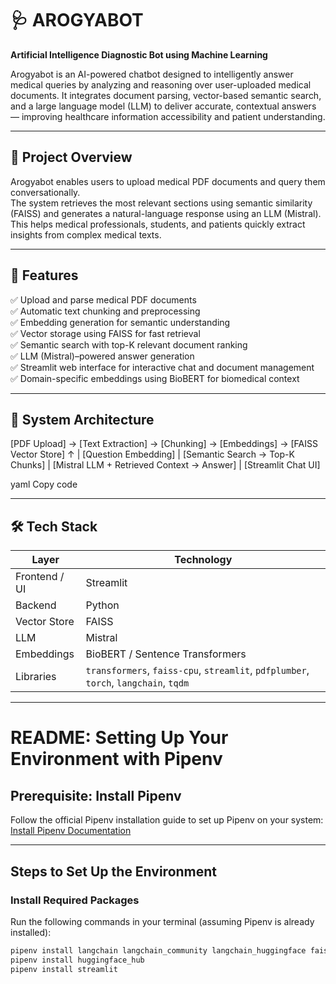 # 🩺 AROGYABOT
**Artificial Intelligence Diagnostic Bot using Machine Learning**

Arogyabot is an AI-powered chatbot designed to intelligently answer medical queries by analyzing and reasoning over user-uploaded medical documents. It integrates document parsing, vector-based semantic search, and a large language model (LLM) to deliver accurate, contextual answers — improving healthcare information accessibility and patient understanding.

---

## 🚀 Project Overview

Arogyabot enables users to upload medical PDF documents and query them conversationally.  
The system retrieves the most relevant sections using semantic similarity (FAISS) and generates a natural-language response using an LLM (Mistral).  
This helps medical professionals, students, and patients quickly extract insights from complex medical texts.

---

## 🧩 Features

✅ Upload and parse medical PDF documents  
✅ Automatic text chunking and preprocessing  
✅ Embedding generation for semantic understanding  
✅ Vector storage using FAISS for fast retrieval  
✅ Semantic search with top-K relevant document ranking  
✅ LLM (Mistral)–powered answer generation  
✅ Streamlit web interface for interactive chat and document management  
✅ Domain-specific embeddings using BioBERT for biomedical context  

---

## 🧠 System Architecture

[PDF Upload] → [Text Extraction] → [Chunking] → [Embeddings] → [FAISS Vector Store]
↑
|
[Question Embedding]
|
[Semantic Search → Top-K Chunks]
|
[Mistral LLM + Retrieved Context → Answer]
|
[Streamlit Chat UI]

yaml
Copy code

---

## 🛠️ Tech Stack

| Layer | Technology |
|-------|-------------|
| Frontend / UI | Streamlit |
| Backend | Python |
| Vector Store | FAISS |
| LLM | Mistral |
| Embeddings | BioBERT / Sentence Transformers |
| Libraries | `transformers`, `faiss-cpu`, `streamlit`, `pdfplumber`, `torch`, `langchain`, `tqdm` |

---

# README: Setting Up Your Environment with Pipenv

## Prerequisite: Install Pipenv
Follow the official Pipenv installation guide to set up Pipenv on your system:  
[Install Pipenv Documentation](https://pipenv.pypa.io/en/latest/installation.html)

---

## Steps to Set Up the Environment

### Install Required Packages
Run the following commands in your terminal (assuming Pipenv is already installed):

```bash
pipenv install langchain langchain_community langchain_huggingface faiss-cpu pypdf
pipenv install huggingface_hub
pipenv install streamlit



